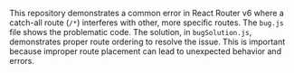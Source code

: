 This repository demonstrates a common error in React Router v6 where a catch-all route (`/*`) interferes with other, more specific routes.  The `bug.js` file shows the problematic code. The solution, in `bugSolution.js`, demonstrates proper route ordering to resolve the issue.  This is important because improper route placement can lead to unexpected behavior and errors.